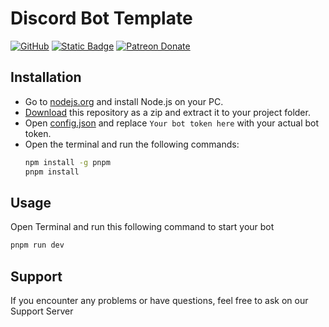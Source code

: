 # Discord Bot Template

[![GitHub](https://img.shields.io/github/license/discordjs/discord-api-types)](https://github.com/softwarexplus/Discord-Bot/blob/main/LICENSE)
[![Static Badge](https://img.shields.io/badge/Discord.js_-V--14.14.1-blue?color=5865f2)](https://discord.js.org/)
[![Patreon Donate](https://img.shields.io/badge/patreon-donate-brightgreen.svg?label=Donate%20with%20Patreon&logo=patreon&colorB=F96854&link=https://www.patreon.com/SoftwareXPlus)](https://www.patreon.com/SoftwareXPlus)

## Installation
- Go to [nodejs.org](https://nodejs.org/en) and install Node.js on your PC.
- [Download](https://github.com/softwarexplus/Discord-Bot/archive/refs/heads/main.zip) this repository as a zip and extract it to your project folder.
- Open [config.json](./config.json) and replace `Your bot token here` with your actual bot token.
- Open the terminal and run the following commands:
  ```sh
  npm install -g pnpm
  pnpm install
  ```

## Usage

Open Terminal and run this following command to start your bot
  ```sh
  pnpm run dev
  ```

## Support 

If you encounter any problems or have questions, feel free to ask on our Support Server
